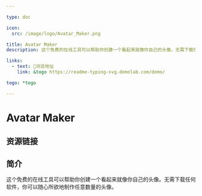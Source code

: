 ```yaml
---

type: doc

icon:
  src: /image/logo/Avatar_Maker.png

title: Avatar Maker
description: 这个免费的在线工具可以帮助你创建一个看起来就像你自己的头像。无需下载任何软件，你可以随心所欲地制作任意数量的头像。

links:
  - text: 🧰浏览地址
    link: &togo https://readme-typing-svg.demolab.com/demo/

togo: *togo

---
```


<ShowLogo />

# Avatar Maker

<ShowBreadcrumb />

## 资源链接

<ShowLinks />

## 简介

这个免费的在线工具可以帮助你创建一个看起来就像你自己的头像。无需下载任何软件，你可以随心所欲地制作任意数量的头像。